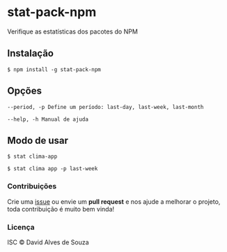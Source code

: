 # stat-pack-npm

Verifique as estatísticas dos pacotes do NPM

## Instalação

```shell
$ npm install -g stat-pack-npm
```

## Opções

```shell
--period, -p Define um período: last-day, last-week, last-month

--help, -h Manual de ajuda
```    

## Modo de usar

```shell
$ stat clima-app
	  
$ stat clima app -p last-week  
``` 

### Contribuições

Crie uma [issue](https://github.com/davidalves1/stat-pack-npm/issues/new) ou envie um **pull request** e nos ajude a melhorar o projeto, toda contribuição é muito bem vinda!

### Licença

ISC © David Alves de Souza
